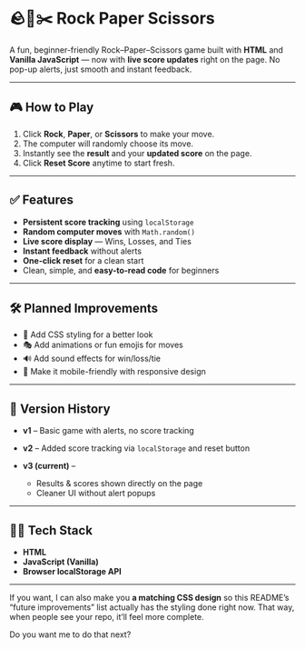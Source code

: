 # 🪨📄✂️ Rock Paper Scissors

A fun, beginner-friendly Rock–Paper–Scissors game built with **HTML** and **Vanilla JavaScript** — now with **live score updates** right on the page.
No pop-up alerts, just smooth and instant feedback.

---

## 🎮 How to Play

1. Click **Rock**, **Paper**, or **Scissors** to make your move.
2. The computer will randomly choose its move.
3. Instantly see the **result** and your **updated score** on the page.
4. Click **Reset Score** anytime to start fresh.

---

## ✅ Features

* **Persistent score tracking** using `localStorage`
* **Random computer moves** with `Math.random()`
* **Live score display** — Wins, Losses, and Ties
* **Instant feedback** without alerts
* **One-click reset** for a clean start
* Clean, simple, and **easy-to-read code** for beginners

---

## 🛠️ Planned Improvements

* 🎨 Add CSS styling for a better look
* 🎭 Add animations or fun emojis for moves
* 🔊 Add sound effects for win/loss/tie
* 📱 Make it mobile-friendly with responsive design

---

## 📂 Version History

* **v1** – Basic game with alerts, no score tracking
* **v2** – Added score tracking via `localStorage` and reset button
* **v3 (current)** –

  * Results & scores shown directly on the page
  * Cleaner UI without alert popups

---

## 🧑‍💻 Tech Stack

* **HTML**
* **JavaScript (Vanilla)**
* **Browser localStorage API**

---

If you want, I can also make you **a matching CSS design** so this README’s “future improvements” list actually has the styling done right now.
That way, when people see your repo, it’ll feel more complete.

Do you want me to do that next?
